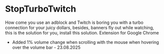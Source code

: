 # StopTurboTwitch
How come you use an adblock and Twitch is boring you with a turbo connection for your juicy dollars, besides, banners fly out while watching, this is the solution for you, install this solution.
Extension for Google Chrome
- Added 1% volume change when scrolling with the mouse when hovering over the volume bar - 23.08.2025
